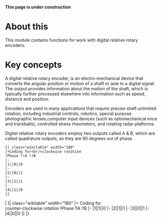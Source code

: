 **This page is under construction**

# About this

This module contains functions for work with digital relative rotary encoders.

# Key concepts

A digital relative rotary encoder, is an electro-mechanical device that converts the angular position or motion of a shaft or axle to a digital signal. The output provides information about the motion of the shaft, which is typically further processed elsewhere into information such as speed, distance and position.

Encoders are used in many applications that require precise shaft unlimited rotation, including industrial controls, robotics, special purpose photographic lenses,computer input devices (such as optomechanical mice and trackballs), controlled stress rheometers, and rotating radar platforms.

Digital relative rotary encoders employ two outputs called A & B, which are called quadrature outputs, as they are 90 degrees out of phase.

	{| class="wikitable" width="180"
	|+Coding for<br/>clockwise rotation
	!Phase !!A !!B 
	|-
	|1||0||0 
	|-
	|2||0||1
	|-
	|3||1||1 
	|-
	|4||1||0 
	|}
|
	{| class="wikitable" width="180"
	|+ Coding for<br/>counter-clockwise rotation
	!Phase !!A !!B 
	|-
	|1||1||0 
	|-
	|2||1||1
	|-
	|3||0||1 
	|-
	|4||0||0 
	|}
|}